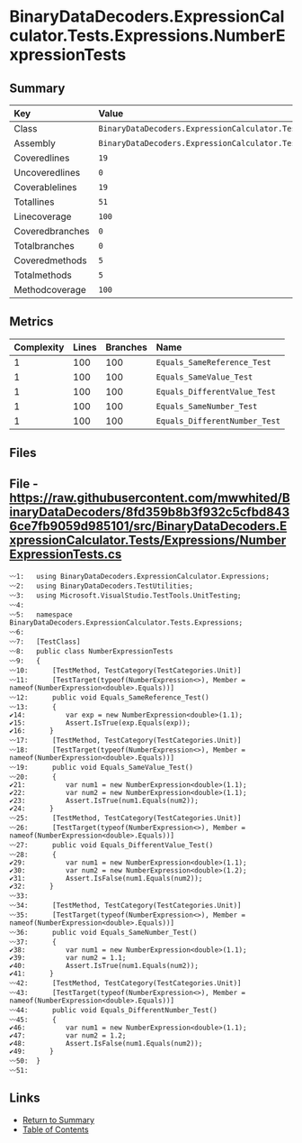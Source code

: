 ﻿# BinaryDataDecoders.ExpressionCalculator.Tests.Expressions.NumberExpressionTests

## Summary

| Key             | Value                                                                             |
| :-------------- | :-------------------------------------------------------------------------------- |
| Class           | `BinaryDataDecoders.ExpressionCalculator.Tests.Expressions.NumberExpressionTests` |
| Assembly        | `BinaryDataDecoders.ExpressionCalculator.Tests`                                   |
| Coveredlines    | `19`                                                                              |
| Uncoveredlines  | `0`                                                                               |
| Coverablelines  | `19`                                                                              |
| Totallines      | `51`                                                                              |
| Linecoverage    | `100`                                                                             |
| Coveredbranches | `0`                                                                               |
| Totalbranches   | `0`                                                                               |
| Coveredmethods  | `5`                                                                               |
| Totalmethods    | `5`                                                                               |
| Methodcoverage  | `100`                                                                             |

## Metrics

| Complexity | Lines | Branches | Name                          |
| :--------- | :---- | :------- | :---------------------------- |
| 1          | 100   | 100      | `Equals_SameReference_Test`   |
| 1          | 100   | 100      | `Equals_SameValue_Test`       |
| 1          | 100   | 100      | `Equals_DifferentValue_Test`  |
| 1          | 100   | 100      | `Equals_SameNumber_Test`      |
| 1          | 100   | 100      | `Equals_DifferentNumber_Test` |

## Files

## File - https://raw.githubusercontent.com/mwwhited/BinaryDataDecoders/8fd359b8b3f932c5cfbd8436ce7fb9059d985101/src/BinaryDataDecoders.ExpressionCalculator.Tests/Expressions/NumberExpressionTests.cs

```CSharp
〰1:   using BinaryDataDecoders.ExpressionCalculator.Expressions;
〰2:   using BinaryDataDecoders.TestUtilities;
〰3:   using Microsoft.VisualStudio.TestTools.UnitTesting;
〰4:   
〰5:   namespace BinaryDataDecoders.ExpressionCalculator.Tests.Expressions;
〰6:   
〰7:   [TestClass]
〰8:   public class NumberExpressionTests
〰9:   {
〰10:      [TestMethod, TestCategory(TestCategories.Unit)]
〰11:      [TestTarget(typeof(NumberExpression<>), Member = nameof(NumberExpression<double>.Equals))]
〰12:      public void Equals_SameReference_Test()
〰13:      {
✔14:          var exp = new NumberExpression<double>(1.1);
✔15:          Assert.IsTrue(exp.Equals(exp));
✔16:      }
〰17:      [TestMethod, TestCategory(TestCategories.Unit)]
〰18:      [TestTarget(typeof(NumberExpression<>), Member = nameof(NumberExpression<double>.Equals))]
〰19:      public void Equals_SameValue_Test()
〰20:      {
✔21:          var num1 = new NumberExpression<double>(1.1);
✔22:          var num2 = new NumberExpression<double>(1.1);
✔23:          Assert.IsTrue(num1.Equals(num2));
✔24:      }
〰25:      [TestMethod, TestCategory(TestCategories.Unit)]
〰26:      [TestTarget(typeof(NumberExpression<>), Member = nameof(NumberExpression<double>.Equals))]
〰27:      public void Equals_DifferentValue_Test()
〰28:      {
✔29:          var num1 = new NumberExpression<double>(1.1);
✔30:          var num2 = new NumberExpression<double>(1.2);
✔31:          Assert.IsFalse(num1.Equals(num2));
✔32:      }
〰33:  
〰34:      [TestMethod, TestCategory(TestCategories.Unit)]
〰35:      [TestTarget(typeof(NumberExpression<>), Member = nameof(NumberExpression<double>.Equals))]
〰36:      public void Equals_SameNumber_Test()
〰37:      {
✔38:          var num1 = new NumberExpression<double>(1.1);
✔39:          var num2 = 1.1;
✔40:          Assert.IsTrue(num1.Equals(num2));
✔41:      }
〰42:      [TestMethod, TestCategory(TestCategories.Unit)]
〰43:      [TestTarget(typeof(NumberExpression<>), Member = nameof(NumberExpression<double>.Equals))]
〰44:      public void Equals_DifferentNumber_Test()
〰45:      {
✔46:          var num1 = new NumberExpression<double>(1.1);
✔47:          var num2 = 1.2;
✔48:          Assert.IsFalse(num1.Equals(num2));
✔49:      }
〰50:  }
〰51:  
```

## Links

* [Return to Summary](Summary.md)
* [Table of Contents](../TOC.md)

